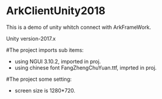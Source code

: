 # ArkClientUnity2018
This is a demo of unity whitch connect with ArkFrameWork.

Unity version-2017.x

#The project imports sub items:
- using NGUI 3.10.2, imported in proj.
- using chinese font FangZhengChuYuan.ttf, imprted in proj.

#The project some setting:
- screen size is 1280*720. 
